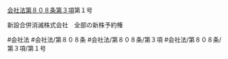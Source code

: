 [会社法第８０８条第３項](会社法＿＿＿＿第８０８条第３項)第１号

新設合併消滅株式会社　全部の新株予約権


#会社法
#会社法/第８０８条
#会社法/第８０８条/第３項
#会社法/第８０８条/第３項/第１号
